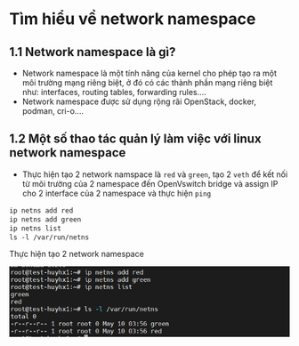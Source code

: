 # Tìm hiểu về network namespace
## 1.1 Network namespace là gì?
- Network namespace là một tính năng của kernel cho phép tạo ra một môi trường mạng riêng biệt, ở đó có các thành phần mạng riêng biệt như: interfaces, routing tables, forwarding rules....
- Network namespace được sử dụng rộng rãi OpenStack, docker, podman, cri-o....
## 1.2 Một số thao tác quản lý làm việc với linux network namespace
- Thực hiện tạo 2 network namspace là `red` và `green`, tạo 2 `veth` để kết nối từ môi trường của 2 namespace đến OpenVswitch bridge và assign IP cho 2 interface của 2 namespace và thực hiện `ping`

 ```
 ip netns add red
 ip netns add green
 ip netns list
 ls -l /var/run/netns
 ```
 Thực hiện tạo 2 network namespace
 
 ![alt text](image/network_namespace1.png)
